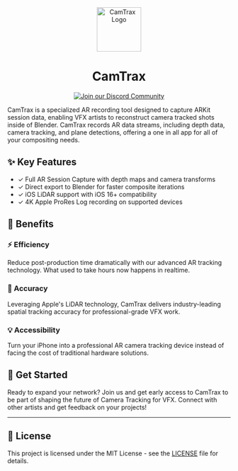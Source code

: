 <div align="center">
  <img src="https://github.com/CamTrax/CamTrax_Blender_Addon/raw/main/assets/logo2.png" alt="CamTrax Logo" width="100">
  <h1><a href="https://camtrax.io" style="text-decoration: none; color: inherit;">CamTrax</a></h1>
</div>

<div align="center">
  <a href="https://discord.gg/EaVUD78B94">
    <img src="https://img.shields.io/static/v1?label=&message=Join%20our%20Discord%20Community&color=5865F2&style=for-the-badge&logo=discord&logoColor=white" alt="Join our Discord Community">
  </a>
</div>

CamTrax is a specialized AR recording tool designed to capture ARKit session data, enabling VFX artists to reconstruct camera tracked shots inside of Blender. CamTrax records AR data streams, including depth data, camera tracking, and plane detections, offering a one in all app for all of your compositing needs.

## ✨ Key Features

- ✓ Full AR Session Capture with depth maps and camera transforms
- ✓ Direct export to Blender for faster composite iterations
- ✓ iOS LiDAR support with iOS 16+ compatibility
- ✓ 4K Apple ProRes Log recording on supported devices

## 💫 Benefits

### ⚡ Efficiency
Reduce post-production time dramatically with our advanced AR tracking technology. What used to take hours now happens in realtime.

### 🎯 Accuracy
Leveraging Apple's LiDAR technology, CamTrax delivers industry-leading spatial tracking accuracy for professional-grade VFX work.

### 💡 Accessibility
Turn your iPhone into a professional AR camera tracking device instead of facing the cost of traditional hardware solutions.

## 🚀 Get Started

Ready to expand your network? Join us and get early access to CamTrax to be part of shaping the future of Camera Tracking for VFX. Connect with other artists and get feedback on your projects!

---

## 📄 License

This project is licensed under the MIT License - see the [LICENSE](LICENSE) file for details. 
